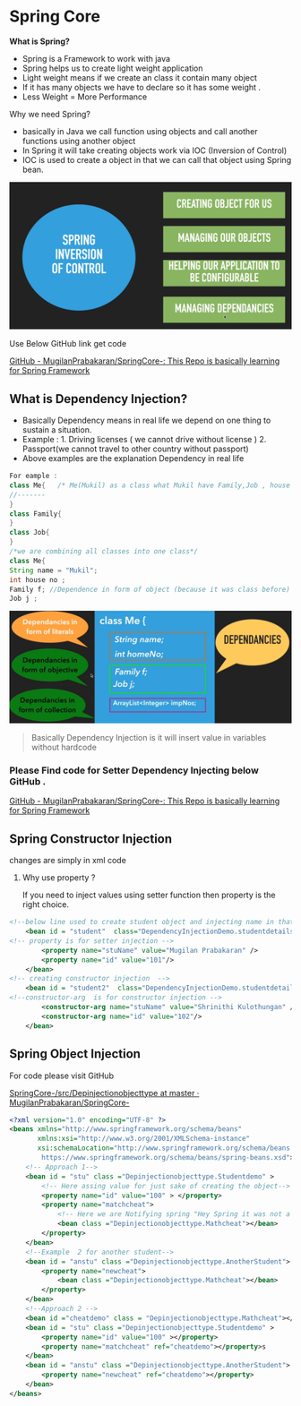 # Spring Core

**What is Spring?**

- Spring is a Framework to work with java
- Spring helps us to create light weight  application
- Light weight means if we create an class it  contain many object
- If it has many objects we have to declare so it has some weight .
- Less Weight = More Performance

Why we need Spring?

- basically in Java we call function using objects  and call another functions using another object
- In Spring it will take creating objects work via IOC (Inversion of Control)
- IOC is used to create a object in that we can call that object using Spring bean.

![Untitled](Spring%20Core%2064f165248b9447a9b7d9dcb671a7dfae/Untitled.png)

Use Below GitHub link get code

[GitHub - MugilanPrabakaran/SpringCore-: This Repo is basically learning for Spring Framework](https://github.com/MugilanPrabakaran/SpringCore-)

## What is Dependency Injection?

- Basically Dependency means  in real life we depend on one thing to sustain a situation.
- Example : 1. Driving licenses ( we cannot drive without license ) 2. Passport(we cannot travel to other country without passport)
- Above examples are the explanation Dependency in real life

```java
For eample :
class Me{   /* Me(Mukil) as a class what Mukil have Family,Job , house no*/
//-------
}
class Family{
}
class Job{
}
/*we are combining all classes into one class*/
class Me{
String name = "Mukil";
int house no ;
Family f; //Dependence in form of object (because it was class before)
Job j ;
```

![Untitled](Spring%20Core%2064f165248b9447a9b7d9dcb671a7dfae/Untitled%201.png)

> Basically Dependency Injection is it will insert value in variables without hardcode
> 

### Please Find code for Setter Dependency Injecting  below GitHub .

[GitHub - MugilanPrabakaran/SpringCore-: This Repo is basically learning for Spring Framework](Spring%20Core%2064f165248b9447a9b7d9dcb671a7dfae.md) 

## Spring Constructor Injection

changes are simply in xml code

1. Why use property ?
    
    If you need to inject values using setter function  then property is the right choice.
    

```xml
<!--below line used to create student object and injecting name in that object -->
    <bean id = "student"  class="DependencyInjectionDemo.studentdetails">
<!-- property is for setter injection -->
        <property name="stuName" value="Mugilan Prabakaran" />
        <property name="id" value="101"/>
    </bean>
<!-- creating constructor injection  -->
    <bean id = "student2"  class="DependencyInjectionDemo.studentdetails">
<!--constructor-arg  is for constructor injection -->
        <constructor-arg name="stuName" value="Shrinithi Kulothungan" />
        <constructor-arg name="id" value="102"/>
    </bean>
```

## Spring Object Injection

For code please visit GitHub 

[SpringCore-/src/Depinjectionobjecttype at master · MugilanPrabakaran/SpringCore-](https://github.com/MugilanPrabakaran/SpringCore-/tree/master/src/Depinjectionobjecttype)

```xml
<?xml version="1.0" encoding="UTF-8" ?>
<beans xmlns="http://www.springframework.org/schema/beans"
       xmlns:xsi="http://www.w3.org/2001/XMLSchema-instance"
       xsi:schemaLocation="http://www.springframework.org/schema/beans
        https://www.springframework.org/schema/beans/spring-beans.xsd">
    <!-- Approach 1-->
    <bean id = "stu" class ="Depinjectionobjecttype.Studentdemo" >
        <!-- Here assing value for just sake of creating the object-->
        <property name="id" value="100" > </property>
        <property name="matchcheat">
            <!-- Here we are Notifying spring "Hey Spring it was not a normal value it is Object value"-->
            <bean class ="Depinjectionobjecttype.Mathcheat"></bean>
        </property>
    </bean>
    <!--Example  2 for another student-->
    <bean id = "anstu" class ="Depinjectionobjecttype.AnotherStudent">
        <property name="newcheat">
            <bean class ="Depinjectionobjecttype.Mathcheat"></bean>
        </property>
    </bean>
    <!--Approach 2 -->
    <bean id ="cheatdemo" class = "Depinjectionobjecttype.Mathcheat"></bean>
    <bean id = "stu" class ="Depinjectionobjecttype.Studentdemo" >
        <property name="id" value="100" ></property>
        <property name="matchcheat" ref="cheatdemo"></property>s
    </bean>
    <bean id = "anstu" class ="Depinjectionobjecttype.AnotherStudent">
        <property name="newcheat" ref="cheatdemo"></property>
    </bean>
</beans>
```
